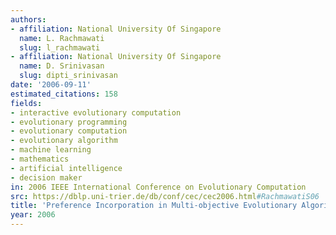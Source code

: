 ```yaml
---
authors:
- affiliation: National University Of Singapore
  name: L. Rachmawati
  slug: l_rachmawati
- affiliation: National University Of Singapore
  name: D. Srinivasan
  slug: dipti_srinivasan
date: '2006-09-11'
estimated_citations: 158
fields:
- interactive evolutionary computation
- evolutionary programming
- evolutionary computation
- evolutionary algorithm
- machine learning
- mathematics
- artificial intelligence
- decision maker
in: 2006 IEEE International Conference on Evolutionary Computation
src: https://dblp.uni-trier.de/db/conf/cec/cec2006.html#RachmawatiS06
title: 'Preference Incorporation in Multi-objective Evolutionary Algorithms: A Survey'
year: 2006
---
```

